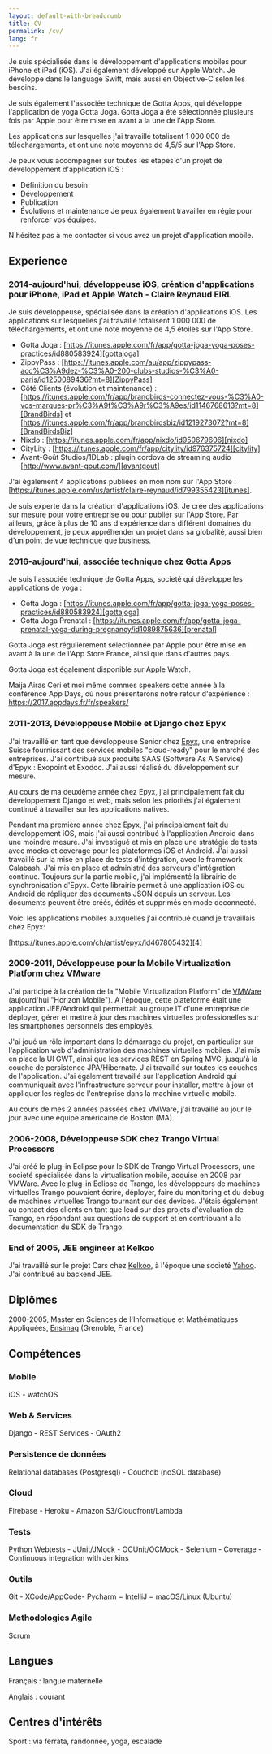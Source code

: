 ```yaml
---
layout: default-with-breadcrumb
title: CV
permalink: /cv/
lang: fr
---
```


Je suis spécialisée dans le développement d'applications mobiles pour iPhone et iPad (iOS). J'ai également développé sur Apple Watch. Je développe dans le language Swift, mais aussi en Objective-C selon les besoins.

Je suis également l'associée technique de Gotta Apps, qui développe l'application de yoga Gotta Joga. Gotta Joga a été sélectionnée plusieurs fois par Apple pour être mise en avant à la une de l'App Store.

Les applications sur lesquelles j'ai travaillé totalisent 1 000 000 de téléchargements, et ont une note moyenne de 4,5/5 sur l'App Store.

Je peux vous accompagner sur toutes les étapes d'un projet de développement d'application iOS :
- Définition du besoin
- Développement
- Publication
- Évolutions et maintenance
Je peux également travailler en régie pour renforcer vos équipes.

N'hésitez pas à me contacter si vous avez un projet d'application mobile.

## Experience

### 2014-aujourd'hui, développeuse iOS, création d'applications pour iPhone, iPad et Apple Watch - Claire Reynaud EIRL

Je suis développeuse, spécialisée dans la création d'applications iOS. Les applications sur lesquelles j'ai travaillé totalisent 1 000 000 de téléchargements, et ont une note moyenne de 4,5 étoiles sur l'App Store.

- Gotta Joga : [https://itunes.apple.com/fr/app/gotta-joga-yoga-poses-practices/id880583924][gottajoga]
- ZippyPass : [https://itunes.apple.com/au/app/zippypass-acc%C3%A9dez-%C3%A0-200-clubs-studios-%C3%A0-paris/id1250089436?mt=8][ZippyPass]
- Côté Clients (évolution et maintenance) : [https://itunes.apple.com/fr/app/brandbirds-connectez-vous-%C3%A0-vos-marques-pr%C3%A9f%C3%A9r%C3%A9es/id1146768613?mt=8][BrandBirds] et [https://itunes.apple.com/fr/app/brandbirdsbiz/id1219273072?mt=8][BrandBirdsBiz]
- Nixdo : [https://itunes.apple.com/fr/app/nixdo/id950679606][nixdo]
- CityLity : [https://itunes.apple.com/fr/app/citylity/id976375724][citylity]
- Avant-Goût Studios/1DLab : plugin cordova de streaming audio [http://www.avant-gout.com/][avantgout]

J'ai également 4 applications publiées en mon nom sur l'App Store : [https://itunes.apple.com/us/artist/claire-reynaud/id799355423][itunes].

Je suis experte dans la création d'applications iOS. Je crée des applications sur mesure pour votre entreprise ou pour publier sur l'App Store. Par ailleurs, grâce à plus de 10 ans d'expérience dans différent domaines du développement, je peux appréhender un projet dans sa globalité, aussi bien d'un point de vue technique que business.

### 2016-aujourd'hui, associée technique chez Gotta Apps

Je suis l'associée technique de Gotta Apps, societé qui développe les applications de yoga :
- Gotta Joga : [https://itunes.apple.com/fr/app/gotta-joga-yoga-poses-practices/id880583924][gottajoga]
- Gotta Joga Prenatal : [https://itunes.apple.com/fr/app/gotta-joga-prenatal-yoga-during-pregnancy/id1089875636][prenatal]

Gotta Joga est régulièrement sélectionnée par Apple pour être mise en avant à la une de l'App Store France, ainsi que dans d'autres pays.

Gotta Joga est également disponible sur Apple Watch.

Maija Airas Ceri et moi même sommes speakers cette année à la conférence App Days, où nous présenterons notre retour d'expérience : https://2017.appdays.fr/fr/speakers/

### 2011-2013, Développeuse Mobile et Django chez Epyx

J'ai travaillé en tant que développeuse Senior chez [Epyx][3], une entreprise Suisse fournissant des services mobiles "cloud-ready" pour le marché des entreprises. J'ai contribué aux produits SAAS (Software As A Service) d'Epyx : Exopoint et Exodoc. J'ai aussi réalisé du développement sur mesure.

Au cours de ma deuxième année chez Epyx, j'ai principalement fait du développement Django et web, mais selon les priorités j'ai également continué à travailler sur les applications natives.

Pendant ma première année chez Epyx, j'ai principalement fait du développement iOS, mais j'ai aussi contribué à l'application Android dans une moindre mesure. J'ai investigué et mis en place une stratégie de tests avec mocks et coverage pour les plateformes iOS et Android. J'ai aussi travaillé sur la mise en place de tests d'intégration, avec le framework Calabash. J'ai mis en place et administré des serveurs d'intégration continue. Toujours sur la partie mobile, j'ai implémenté la librairie de synchronisation d'Epyx. Cette librairie permet à une application iOS ou Android de répliquer des documents JSON depuis un serveur. Les documents peuvent être créés, édités et supprimés en mode deconnecté.

Voici les applications mobiles auxquelles j'ai contribué quand je travaillais chez Epyx:

[https://itunes.apple.com/ch/artist/epyx/id467805432][4]

### 2009-2011, Développeuse pour la Mobile Virtualization Platform chez VMware

J'ai participé à la création de la "Mobile Virtualization Platform" de [VMWare][5] (aujourd'hui "Horizon Mobile"). A l'époque, cette plateforme était une application JEE/Android qui permettait au groupe IT d'une entreprise de déployer, gérer et mettre à jour des machines virtuelles professionelles sur les smartphones personnels des employés.

J'ai joué un rôle important dans le démarrage du projet, en particulier sur l'application web d'administration des machines virtuelles mobiles. J'ai mis en place la UI GWT, ainsi que les services REST en Spring MVC, jusqu'à la couche de persistence JPA/Hibernate. J'ai travaillé sur toutes les couches de l'application. J'ai également travaillé sur l'application Android qui communiquait avec l'infrastructure serveur pour installer, mettre à jour et appliquer les règles de l'entreprise dans la machine virtuelle mobile.

Au cours de mes 2 années passées chez VMWare, j'ai travaillé au jour le jour avec une équipe américaine de Boston (MA).

### 2006-2008, Développeuse SDK chez Trango Virtual Processors

J'ai créé le plug-in Eclipse pour le SDK de Trango Virtual Processors, une societé spécialisée dans la virtualisation mobile, acquise en 2008 par VMWare. Avec le plug-in Eclipse de Trango, les développeurs de machines virtuelles Trango pouvaient écrire, déployer, faire du monitoring et du debug de machines virtuelles Trango tournant sur des devices. J'étais également au contact des clients en tant que lead sur des projets d'évaluation de Trango, en répondant aux questions de support et en contribuant à la documentation du SDK de Trango.

### End of 2005, JEE engineer at Kelkoo

J'ai travaillé sur le projet Cars chez [Kelkoo][6], à l'époque une societé [Yahoo][7]. J'ai contribué au backend JEE.

## Diplômes

2000-2005, Master en Sciences de l'Informatique et Mathématiques Appliquées, [Ensimag][8] (Grenoble, France)

## Compétences

### Mobile

iOS - watchOS

### Web &amp; Services

Django - REST Services - OAuth2

### Persistence de données

Relational databases (Postgresql) - Couchdb (noSQL database)

### Cloud

Firebase - Heroku - Amazon S3/Cloudfront/Lambda

### Tests

Python Webtests - JUnit/JMock - OCUnit/OCMock - Selenium - Coverage - Continuous integration with Jenkins

### Outils

Git - XCode/AppCode- Pycharm − IntelliJ − macOS/Linux (Ubuntu)

### Methodologies Agile

Scrum

## Langues

Français : langue maternelle

Anglais : courant

## Centres d'intérêts

Sport : via ferrata, randonnée, yoga, escalade

[gottajoga]: https://itunes.apple.com/fr/app/gotta-joga-yoga-poses-practices/id880583924
[ZippyPass]: https://itunes.apple.com/au/app/zippypass-acc%C3%A9dez-%C3%A0-200-clubs-studios-%C3%A0-paris/id1250089436?mt=8
[prenatal]: https://itunes.apple.com/fr/app/gotta-joga-prenatal-yoga-during-pregnancy/id1089875636
[BrandBirds]: https://itunes.apple.com/fr/app/brandbirds-connectez-vous-%C3%A0-vos-marques-pr%C3%A9f%C3%A9r%C3%A9es/id1146768613?mt=8
[BrandBirdsBiz]: https://itunes.apple.com/fr/app/brandbirdsbiz/id1219273072?mt=8
[nixdo]: https://itunes.apple.com/fr/app/nixdo/id950679606
[itunes]: https://itunes.apple.com/fr/artist/claire-reynaud/id799355423
[citylity]: https://itunes.apple.com/fr/app/citylity/id976375724
[avantgout]: http://www.avant-gout.com/
[2]: http://www.createchallenge.org/ "International Create Challenge"
[3]: http://epyx.ch/en/ "Epyx"
[4]: https://itunes.apple.com/ch/artist/epyx/id467805432 "https://itunes.apple.com/ch/artist/epyx/id467805432"
[5]: http://www.vmware.com/ "VMware"
[6]: http://www.kelkoo.fr/ "Kelkoo"
[7]: http://www.yahoo.com/ "Yahoo"
[8]: http://ensimag.grenoble-inp.fr/ "ENSIMAG"
